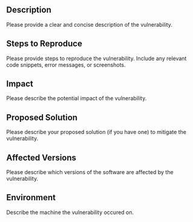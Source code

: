 ## Description
Please provide a clear and concise description of the vulnerability.

## Steps to Reproduce
Please provide steps to reproduce the vulnerability. Include any relevant code snippets, error messages, or screenshots.

## Impact
Please describe the potential impact of the vulnerability.

## Proposed Solution
Please describe your proposed solution (if you have one) to mitigate the vulnerability.

## Affected Versions
Please describe which versions of the software are affected by the vulnerability.

## Environment
Describe the machine the vulnerability occured on.
